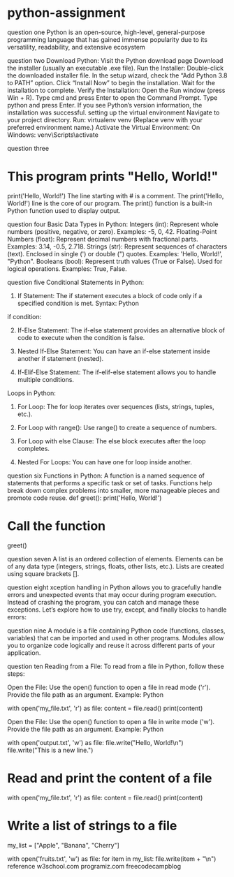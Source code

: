 # python-assignment
question one
Python is an open-source, high-level, general-purpose programming language that has gained immense popularity due to its versatility, readability, and extensive ecosystem

question two
Download Python:
Visit the Python download page
Download the installer (usually an executable .exe file).
Run the Installer:
Double-click the downloaded installer file.
In the setup wizard, check the “Add Python 3.8 to PATH” option.
Click “Install Now” to begin the installation.
Wait for the installation to complete.
Verify the Installation:
Open the Run window (press Win + R).
Type cmd and press Enter to open the Command Prompt.
Type python and press Enter.
If you see Python’s version information, the installation was successful.
setting up the virtual environment
Navigate to your project directory.
Run:
virtualenv venv
(Replace venv with your preferred environment name.)
Activate the Virtual Environment:
On Windows:
venv\Scripts\activate

question three
# This program prints "Hello, World!"
print('Hello, World!')
The line starting with # is a comment.
The print('Hello, World!') line is the core of our program.
The print() function is a built-in Python function used to display output.

question four
Basic Data Types in Python:
Integers (int):
Represent whole numbers (positive, negative, or zero).
Examples: -5, 0, 42.
Floating-Point Numbers (float):
Represent decimal numbers with fractional parts.
Examples: 3.14, -0.5, 2.718.
Strings (str):
Represent sequences of characters (text).
Enclosed in single (') or double (") quotes.
Examples: 'Hello, World!', "Python".
Booleans (bool):
Represent truth values (True or False).
Used for logical operations.
Examples: True, False.


question five
Conditional Statements in Python:
1. If Statement:
The if statement executes a block of code only if a specified condition is met.
Syntax:
Python

if condition:
 


2. If-Else Statement:
The if-else statement provides an alternative block of code to execute when the condition is false.



3. Nested If-Else Statement:
You can have an if-else statement inside another if statement (nested).


4. If-Elif-Else Statement:
The if-elif-else statement allows you to handle multiple conditions.

Loops in Python:
1. For Loop:
The for loop iterates over sequences (lists, strings, tuples, etc.).

2. For Loop with range():
Use range() to create a sequence of numbers.
3. For Loop with else Clause:
The else block executes after the loop completes.
4. Nested For Loops:
You can have one for loop inside another.

question six
Functions in Python:
A function is a named sequence of statements that performs a specific task or set of tasks.
Functions help break down complex problems into smaller, more manageable pieces and promote code reuse.
def greet():
    print('Hello, World!')

# Call the function
greet()


question seven
A list is an ordered collection of elements.
Elements can be of any data type (integers, strings, floats, other lists, etc.).
Lists are created using square brackets [].

question eight
xception handling in Python allows you to gracefully handle errors and unexpected events that may occur during program execution. Instead of crashing the program, you can catch and manage these exceptions. Let’s explore how to use try, except, and finally blocks to handle errors:

question nine
A module is a file containing Python code (functions, classes, variables) that can be imported and used in other programs.
Modules allow you to organize code logically and reuse it across different parts of your application.

question ten
Reading from a File:
To read from a file in Python, follow these steps:

Open the File:
Use the open() function to open a file in read mode ('r').
Provide the file path as an argument.
Example:
Python

with open('my_file.txt', 'r') as file:
    content = file.read()
    print(content)

Open the File:
Use the open() function to open a file in write mode ('w').
Provide the file path as an argument.
Example:
Python

with open('output.txt', 'w') as file:
    file.write("Hello, World!\n")
    file.write("This is a new line.")


# Read and print the content of a file
with open('my_file.txt', 'r') as file:
    content = file.read()
    print(content)


# Write a list of strings to a file
my_list = ["Apple", "Banana", "Cherry"]

with open('fruits.txt', 'w') as file:
    for item in my_list:
        file.write(item + "\n")
reference
w3school.com
programiz.com
freecodecampblog















